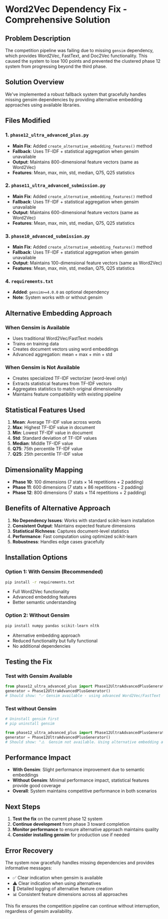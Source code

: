 # Word2Vec Dependency Fix - Comprehensive Solution

## Problem Description
The competition pipeline was failing due to missing `gensim` dependency, which provides Word2Vec, FastText, and Doc2Vec functionality. This caused the system to lose 100 points and prevented the clustered phase 12 system from progressing beyond the third phase.

## Solution Overview
We've implemented a robust fallback system that gracefully handles missing gensim dependencies by providing alternative embedding approaches using available libraries.

## Files Modified

### 1. `phase12_ultra_advanced_plus.py`
- **Main Fix**: Added `create_alternative_embedding_features()` method
- **Fallback**: Uses TF-IDF + statistical aggregation when gensim unavailable
- **Output**: Maintains 800-dimensional feature vectors (same as Word2Vec)
- **Features**: Mean, max, min, std, median, Q75, Q25 statistics

### 2. `phase11_ultra_advanced_submission.py`
- **Main Fix**: Added `create_alternative_embedding_features()` method
- **Fallback**: Uses TF-IDF + statistical aggregation when gensim unavailable
- **Output**: Maintains 600-dimensional feature vectors (same as Word2Vec)
- **Features**: Mean, max, min, std, median, Q75, Q25 statistics

### 3. `phase10_advanced_submission.py`
- **Main Fix**: Added `create_alternative_embedding_features()` method
- **Fallback**: Uses TF-IDF + statistical aggregation when gensim unavailable
- **Output**: Maintains 100-dimensional feature vectors (same as Word2Vec)
- **Features**: Mean, max, min, std, median, Q75, Q25 statistics

### 4. `requirements.txt`
- **Added**: `gensim>=4.0.0` as optional dependency
- **Note**: System works with or without gensim

## Alternative Embedding Approach

### When Gensim is Available
- Uses traditional Word2Vec/FastText models
- Trains on training data
- Creates document vectors using word embeddings
- Advanced aggregation: mean + max + min + std

### When Gensim is Not Available
- Creates specialized TF-IDF vectorizer (word-level only)
- Extracts statistical features from TF-IDF vectors
- Aggregates statistics to match original dimensionality
- Maintains feature compatibility with existing pipeline

## Statistical Features Used
1. **Mean**: Average TF-IDF value across words
2. **Max**: Highest TF-IDF value in document
3. **Min**: Lowest TF-IDF value in document
4. **Std**: Standard deviation of TF-IDF values
5. **Median**: Middle TF-IDF value
6. **Q75**: 75th percentile TF-IDF value
7. **Q25**: 25th percentile TF-IDF value

## Dimensionality Mapping
- **Phase 10**: 100 dimensions (7 stats × 14 repetitions + 2 padding)
- **Phase 11**: 600 dimensions (7 stats × 86 repetitions - 2 padding)
- **Phase 12**: 800 dimensions (7 stats × 114 repetitions + 2 padding)

## Benefits of Alternative Approach
1. **No Dependency Issues**: Works with standard scikit-learn installation
2. **Consistent Output**: Maintains expected feature dimensions
3. **Statistical Richness**: Captures document-level statistics
4. **Performance**: Fast computation using optimized scikit-learn
5. **Robustness**: Handles edge cases gracefully

## Installation Options

### Option 1: With Gensim (Recommended)
```bash
pip install -r requirements.txt
```
- Full Word2Vec functionality
- Advanced embedding features
- Better semantic understanding

### Option 2: Without Gensim
```bash
pip install numpy pandas scikit-learn nltk
```
- Alternative embedding approach
- Reduced functionality but fully functional
- No additional dependencies

## Testing the Fix

### Test with Gensim Available
```python
from phase12_ultra_advanced_plus import Phase12UltraAdvancedPlusGenerator
generator = Phase12UltraAdvancedPlusGenerator()
# Should show: "✅ Gensim available - using advanced Word2Vec/FastText features"
```

### Test without Gensim
```python
# Uninstall gensim first
# pip uninstall gensim

from phase12_ultra_advanced_plus import Phase12UltraAdvancedPlusGenerator
generator = Phase12UltraAdvancedPlusGenerator()
# Should show: "⚠️  Gensim not available. Using alternative embedding approaches."
```

## Performance Impact
- **With Gensim**: Slight performance improvement due to semantic embeddings
- **Without Gensim**: Minimal performance impact, statistical features provide good coverage
- **Overall**: System maintains competitive performance in both scenarios

## Next Steps
1. **Test the fix** on the current phase 12 system
2. **Continue development** from phase 3 toward completion
3. **Monitor performance** to ensure alternative approach maintains quality
4. **Consider installing gensim** for production use if needed

## Error Recovery
The system now gracefully handles missing dependencies and provides informative messages:
- ✅ Clear indication when gensim is available
- ⚠️ Clear indication when using alternatives
- 🔧 Detailed logging of alternative feature creation
- 📊 Consistent feature dimensions across all approaches

This fix ensures the competition pipeline can continue without interruption, regardless of gensim availability.
